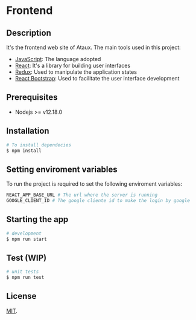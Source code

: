 # Frontend

## Description

It's the frontend web site of Ataux.
The main tools used in this project:

-   [JavaScript](https://www.javascript.com/): The language adopted
-   [React](https://reactjs.org/): It's a library for building user interfaces
-   [Redux](https://redux.js.org/): Used to manipulate the application states
-   [React Bootstrap](https://react-bootstrap.github.io/): Used to facilitate the user interface development

## Prerequisites

-   Nodejs >= v12.18.0

## Installation

```bash
# To install dependecies
$ npm install
```

## Setting enviroment variables

To run the project is required to set the following enviroment variables:

```bash
REACT_APP_BASE_URL # The url where the server is running
GOOGLE_CLIENT_ID # The google cliente id to make the login by google
```
## Starting the app

```bash
# development
$ npm run start
```

## Test (WIP)

```bash
# unit tests
$ npm run test
```

## License

[MIT](LICENSE).
